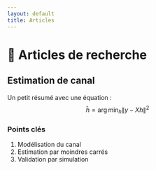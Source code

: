 ```yaml
---
layout: default
title: Articles
---
```


# 📑 Articles de recherche

## Estimation de canal
Un petit résumé avec une équation :  
$$
\hat{h} = \arg\min_h \| y - Xh \|^2
$$

### Points clés
1. Modélisation du canal
2. Estimation par moindres carrés
3. Validation par simulation
